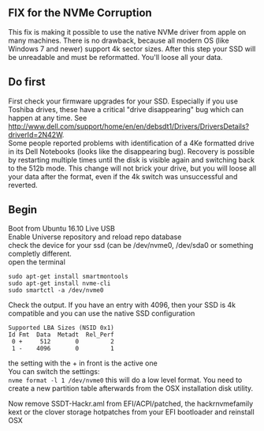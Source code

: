 ## FIX for the NVMe Corruption  
This fix is making it possible to use the native NVMe driver from apple on many machines. There is no drawback, because all modern OS (like Windows 7 and newer) support 4k sector sizes. After this step your SSD will be unreadable and must be reformatted. You'll loose all your data.   

## Do first
First check your firmware upgrades for your SSD. Especially if you use Toshiba drives, these have a critical "drive disappearing" bug which can happen at any time. See http://www.dell.com/support/home/en/en/debsdt1/Drivers/DriversDetails?driverId=2N42W.  
Some people reported problems with identification of a 4Ke formatted drive in its Dell Notebooks (looks like the disappearing bug). Recovery is possible by restarting multiple times until the disk is visible again and switching back to the 512b mode. This change will not brick your drive, but you will loose all your data after the format, even if the 4k switch was unsuccessful and reverted.  


## Begin
Boot from Ubuntu 16.10 Live USB  
Enable Universe repository and reload repo database  
check the device for your ssd (can be /dev/nvme0, /dev/sda0 or something completly different.  
open the terminal  
```
sudo apt-get install smartmontools  
sudo apt-get install nvme-cli  
sudo smartctl -a /dev/nvme0  
```  
Check the output. If you have an entry with 4096, then your SSD is 4k compatible and you can use the native SSD configuration  
```
Supported LBA Sizes (NSID 0x1)  
Id Fmt  Data  Metadt  Rel_Perf  
 0 +     512       0         2  
 1 -    4096       0         1  
```

the setting with the + in front is the active one  
You can switch the settings:  
`nvme format -l 1 /dev/nvme0`
this will do a low level format. You need to create a new partition table afterwards from the OSX installation disk utility.  
  
Now remove SSDT-Hackr.aml from EFI/ACPI/patched, the hackrnvmefamily kext or the clover storage hotpatches from your EFI bootloader and reinstall OSX
